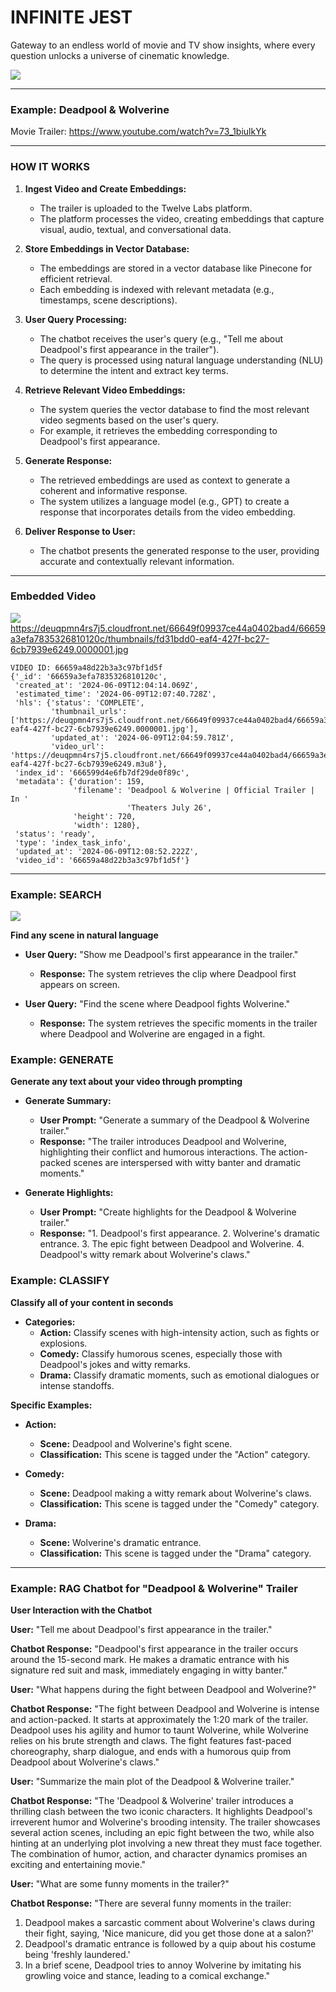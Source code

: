 # INFINITE JEST

Gateway to an endless world of movie and TV show insights, where every question unlocks a universe of cinematic knowledge.

![](https://github.com/lucylow/twelve-labs/blob/main/Screen%20Shot%202024-06-09%20at%2011.03.58%20AM.png?raw=true)


--------------------------------------------------------------------------------------------------------------------------------
### Example: Deadpool & Wolverine 

Movie Trailer: 
https://www.youtube.com/watch?v=73_1biulkYk

--------------------------------------------------------------------------------------------------------------------------------

### HOW IT WORKS 

1. **Ingest Video and Create Embeddings:**
   - The trailer is uploaded to the Twelve Labs platform.
   - The platform processes the video, creating embeddings that capture visual, audio, textual, and conversational data.

2. **Store Embeddings in Vector Database:**
   - The embeddings are stored in a vector database like Pinecone for efficient retrieval.
   - Each embedding is indexed with relevant metadata (e.g., timestamps, scene descriptions).

3. **User Query Processing:**
   - The chatbot receives the user's query (e.g., "Tell me about Deadpool's first appearance in the trailer").
   - The query is processed using natural language understanding (NLU) to determine the intent and extract key terms.

4. **Retrieve Relevant Video Embeddings:**
   - The system queries the vector database to find the most relevant video segments based on the user's query.
   - For example, it retrieves the embedding corresponding to Deadpool's first appearance.

5. **Generate Response:**
   - The retrieved embeddings are used as context to generate a coherent and informative response.
   - The system utilizes a language model (e.g., GPT) to create a response that incorporates details from the video embedding.

6. **Deliver Response to User:**
   - The chatbot presents the generated response to the user, providing accurate and contextually relevant information.


--------------------------------------------------------------------------------------------------------------------------------

### Embedded Video 

![](https://deuqpmn4rs7j5.cloudfront.net/66649f09937ce44a0402bad4/66659a3efa7835326810120c/thumbnails/fd31bdd0-eaf4-427f-bc27-6cb7939e6249.0000001.jpg)
https://deuqpmn4rs7j5.cloudfront.net/66649f09937ce44a0402bad4/66659a3efa7835326810120c/thumbnails/fd31bdd0-eaf4-427f-bc27-6cb7939e6249.0000001.jpg

~~~
VIDEO ID: 66659a48d22b3a3c97bf1d5f
{'_id': '66659a3efa7835326810120c',
 'created_at': '2024-06-09T12:04:14.069Z',
 'estimated_time': '2024-06-09T12:07:40.728Z',
 'hls': {'status': 'COMPLETE',
         'thumbnail_urls': ['https://deuqpmn4rs7j5.cloudfront.net/66649f09937ce44a0402bad4/66659a3efa7835326810120c/thumbnails/fd31bdd0-eaf4-427f-bc27-6cb7939e6249.0000001.jpg'],
         'updated_at': '2024-06-09T12:04:59.781Z',
         'video_url': 'https://deuqpmn4rs7j5.cloudfront.net/66649f09937ce44a0402bad4/66659a3efa7835326810120c/stream/fd31bdd0-eaf4-427f-bc27-6cb7939e6249.m3u8'},
 'index_id': '666599d4e6fb7df29de0f89c',
 'metadata': {'duration': 159,
              'filename': 'Deadpool & Wolverine | Official Trailer | In '
                          'Theaters July 26',
              'height': 720,
              'width': 1280},
 'status': 'ready',
 'type': 'index_task_info',
 'updated_at': '2024-06-09T12:08:52.222Z',
 'video_id': '66659a48d22b3a3c97bf1d5f'}
~~~



--------------------------------------------------------------------------------------------------------------------------------

### Example: SEARCH

![](https://github.com/lucylow/twelve-labs/blob/main/Screen%20Shot%202024-06-09%20at%2011.16.33%20AM.png?raw=true)

**Find any scene in natural language**
- **User Query:** "Show me Deadpool's first appearance in the trailer."
  - **Response:** The system retrieves the clip where Deadpool first appears on screen.

- **User Query:** "Find the scene where Deadpool fights Wolverine."
  - **Response:** The system retrieves the specific moments in the trailer where Deadpool and Wolverine are engaged in a fight.

### Example: GENERATE

**Generate any text about your video through prompting**
- **Generate Summary:**
  - **User Prompt:** "Generate a summary of the Deadpool & Wolverine trailer."
  - **Response:** "The trailer introduces Deadpool and Wolverine, highlighting their conflict and humorous interactions. The action-packed scenes are interspersed with witty banter and dramatic moments."

- **Generate Highlights:**
  - **User Prompt:** "Create highlights for the Deadpool & Wolverine trailer."
  - **Response:** "1. Deadpool's first appearance. 2. Wolverine's dramatic entrance. 3. The epic fight between Deadpool and Wolverine. 4. Deadpool's witty remark about Wolverine's claws."

### Example: CLASSIFY

**Classify all of your content in seconds**
- **Categories:**
  - **Action:** Classify scenes with high-intensity action, such as fights or explosions.
  - **Comedy:** Classify humorous scenes, especially those with Deadpool's jokes and witty remarks.
  - **Drama:** Classify dramatic moments, such as emotional dialogues or intense standoffs.

**Specific Examples:**
- **Action:**
  - **Scene:** Deadpool and Wolverine's fight scene.
  - **Classification:** This scene is tagged under the "Action" category.

- **Comedy:**
  - **Scene:** Deadpool making a witty remark about Wolverine's claws.
  - **Classification:** This scene is tagged under the "Comedy" category.

- **Drama:**
  - **Scene:** Wolverine's dramatic entrance.
  - **Classification:** This scene is tagged under the "Drama" category.
 

--------------------------------------------------------------------------------------------------------------------------------

### Example: RAG Chatbot for "Deadpool & Wolverine" Trailer

**User Interaction with the Chatbot**

**User:** "Tell me about Deadpool's first appearance in the trailer."

**Chatbot Response:**
"Deadpool's first appearance in the trailer occurs around the 15-second mark. He makes a dramatic entrance with his signature red suit and mask, immediately engaging in witty banter."

**User:** "What happens during the fight between Deadpool and Wolverine?"

**Chatbot Response:**
"The fight between Deadpool and Wolverine is intense and action-packed. It starts at approximately the 1:20 mark of the trailer. Deadpool uses his agility and humor to taunt Wolverine, while Wolverine relies on his brute strength and claws. The fight features fast-paced choreography, sharp dialogue, and ends with a humorous quip from Deadpool about Wolverine's claws."

**User:** "Summarize the main plot of the Deadpool & Wolverine trailer."

**Chatbot Response:**
"The 'Deadpool & Wolverine' trailer introduces a thrilling clash between the two iconic characters. It highlights Deadpool's irreverent humor and Wolverine's brooding intensity. The trailer showcases several action scenes, including an epic fight between the two, while also hinting at an underlying plot involving a new threat they must face together. The combination of humor, action, and character dynamics promises an exciting and entertaining movie."

**User:** "What are some funny moments in the trailer?"

**Chatbot Response:**
"There are several funny moments in the trailer:
1. Deadpool makes a sarcastic comment about Wolverine's claws during their fight, saying, 'Nice manicure, did you get those done at a salon?'
2. Deadpool's dramatic entrance is followed by a quip about his costume being 'freshly laundered.'
3. In a brief scene, Deadpool tries to annoy Wolverine by imitating his growling voice and stance, leading to a comical exchange."



